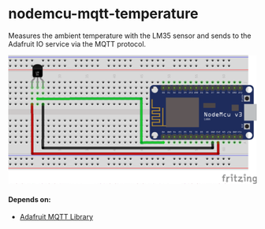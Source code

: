 # nodemcu-mqtt-temperature

Measures the ambient temperature with the LM35 sensor and sends to the Adafruit IO service via the MQTT protocol.


![Schematic](schematic.png)

#### Depends on:
* [Adafruit MQTT Library](https://github.com/adafruit/Adafruit_MQTT_Library)
